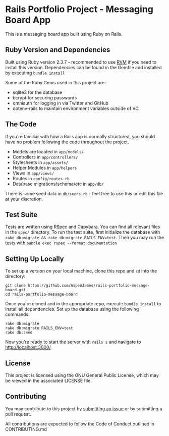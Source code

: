 # Rails Portfolio Project - Messaging Board App

This is a messaging board app built using Ruby on Rails.

## Ruby Version and Dependencies

Built using Ruby version 2.3.7 - recommended to use [RVM](rvm.io) if you need to install this version. Dependencies can be found in the Gemfile and installed by executing `bundle install`

Some of the Ruby Gems used in this project are:
- sqlite3 for the database
- bcrypt for securing passwords
- omniauth for logging in via Twitter and GitHub
- dotenv-rails to maintain environment variables outside of VC

## The Code

If you're familiar with how a Rails app is normally structured, you should have no problem following the code throughout the project.
- Models are located in `app/models/`
- Controllers in `app/controllers/`
- Stylesheets in `app/assets/`
- Helper Modules in `app/helpers`
- Views in `app/views/`
- Routes in `config/routes.rb`
- Database migrations/schema/etc in `app/db/`

There is some seed data in `db/seeds.rb` - feel free to use this or edit this file at your discretion.

## Test Suite

Tests are written using RSpec and Capybara. You can find all relevant files in the `spec/` directory.
To run the test suite, first initialize the database with `rake db:migrate && rake db:migrate RAILS_ENV=test`. Then you may run the tests with `bundle exec rspec --format documentation`

## Setting Up Locally

To set up a version on your local machine, clone this repo and `cd` into the directory:
```
git clone https://github.com/AspenJames/rails-portfolio-message-board.git
cd rails-portfolio-message-board
```

Once you're cloned and in the appropriate repo, execute `bundle install` to install all dependencies. Set up the database using the following commands:
```
rake db:migrate
rake db:migrate RAILS_ENV=test
rake db:seed
```

Now you're ready to start the server with `rails s` and navigate to [http://localhost:3000/](http://localhost:3000/)

## License

This project is licensed using the GNU General Public License, which may be viewed in the associated LICENSE file. 

## Contributing

You may contribute to this project by [submitting an issue](https://github.com/AspenJames/rails-portfolio-message-board/issues) or by submitting a pull request.

All contributions are expected to follow the Code of Conduct outlined in CONTRIBUTING.md
